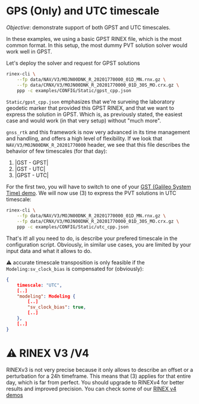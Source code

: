 GPS (Only) and UTC timescale
============================

_Objective_: demonstrate support of both GPST and UTC timescales.

In these examples, we using a basic GPST RINEX file, which is the most common
format. In this setup, the most dummy PVT solution solver would work well
in GPST. 

Let's deploy the solver and request for GPST solutions

```bash
rinex-cli \
    --fp data/NAV/V3/MOJN00DNK_R_20201770000_01D_MN.rnx.gz \
    --fp data/CRNX/V3/MOJN00DNK_R_20201770000_01D_30S_MO.crx.gz \
    ppp -c examples/CONFIG/Static/gpst_cpp.json
```

`Static/gpst_cpp.json` emphasizes that we're surveing the laboratory geodetic marker
that provided this GPST RINEX, and that we want to express the solution in GPST.
Which is, as previously stated, the easiest case and would work (in that very setup)
without "much more".

`gnss_rtk` and this framework is now very advanced in its time management and handling,
and offers a high level of flexibility. If we look that `NAV/V3/MOJN00DNK_R_20201770000`
header, we see that this file describes the behavior of few timescales (for that day):

1. |GST - GPST|
2. |GST - UTC|
3. |GPST - UTC|

For the first two, you will have to switch to one of your [GST (Galileo System Time) demo](../gst). We will now use (3) to express the PVT solutions in UTC timescale:

```bash
rinex-cli \
    --fp data/NAV/V3/MOJN00DNK_R_20201770000_01D_MN.rnx.gz \
    --fp data/CRNX/V3/MOJN00DNK_R_20201770000_01D_30S_MO.crx.gz \
    ppp -c examples/CONFIG/Static/utc_cpp.json
```

That's it! all you need to do, is describe your prefered timescale in the configuration script. Obviously, in similar use cases, you are limited by your input data and what it allows to do.

:warning: accurate timescale transposition is only feasible if the `Modeling:sv_clock_bias` is compensated for (obviously):

```json
{
    timescale: "UTC",
    [..]
    "modeling": Modeling {
        [..]
        "sv_clock_bias": true,
        [..]
    },
    [..]
}
```

:warning: RINEX V3 /V4
======================

RINEXv3 is not very precise because it only allows to describe an offset or a perturbation for a 24h timeframe. This means that (3) applies for that entire day, which is far from perfect. You should upgrade to RINEXv4 for better results and improved precision. You can check some of our [RINEX v4 demos](../)

